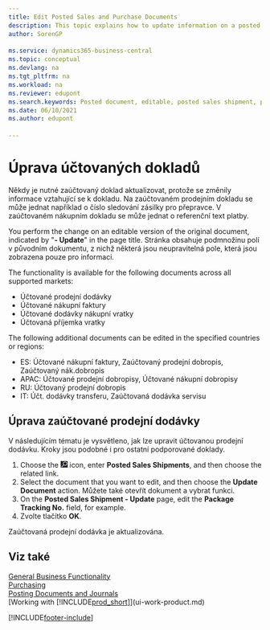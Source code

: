 ```yaml
---
title: Edit Posted Sales and Purchase Documents
description: This topic explains how to update information on a posted document like a  sales shipment or purchase invoice when relevant information has changed.
author: SorenGP

ms.service: dynamics365-business-central
ms.topic: conceptual
ms.devlang: na
ms.tgt_pltfrm: na
ms.workload: na
ms.reviewer: edupont
ms.search.keywords: Posted document, editable, posted sales shipment, posted purchase invoice, posted return shipment, posted return receipt, Business Central, business document
ms.date: 06/10/2021
ms.author: edupont

---
```

# Úprava účtovaných dokladů

Někdy je nutné zaúčtovaný doklad aktualizovat, protože se změnily informace vztahující se k dokladu. Na zaúčtovaném prodejním dokladu se může jednat například o číslo sledování zásilky pro přepravce. V zaúčtovaném nákupním dokladu se může jednat o referenční text platby.

You perform the change on an editable version of the original document, indicated by "**- Update**" in the page title. Stránka obsahuje podmnožinu polí v původním dokumentu, z nichž některá jsou neupravitelná pole, která jsou zobrazena pouze pro informaci.

The functionality is available for the following documents across all supported markets:

- Účtované prodejní dodávky
- Účtované nákupní faktury
- Účtované dodávky nákupní vratky
- Účtovaná příjemka vratky

The following additional documents can be edited in the specified countries or regions:

- ES: Účtované nákupní faktury, Zaúčtovaný prodejní dobropis, Zaúčtovaný nák.dobropis
- APAC: Účtované prodejní dobropisy, Účtované nákupní dobropisy
- RU: Účtovaný prodejní dobropis
- IT: Účt. dodávky transferu, Zaúčtovaná dodávka servisu

## Úprava zaúčtované prodejní dodávky

V následujícím tématu je vysvětleno, jak lze upravit účtovanou prodejní dodávku. Kroky jsou podobné i pro ostatní podporované doklady.

1. Choose the ![Lightbulb that opens the Tell Me feature.](media/ui-search/search_small.png "Tell me what you want to do") icon, enter **Posted Sales Shipments**, and then choose the related link.
2. Select the document that you want to edit, and then choose the **Update Document** action. Můžete také otevřít dokument a vybrat funkci.
3. On the **Posted Sales Shipment - Update** page, edit the **Package Tracking No.** field, for example.
4. Zvolte tlačítko **OK**.

Zaúčtovaná prodejní dodávka je aktualizována.

## Viz také

[General Business Functionality](ui-across-business-areas.md)  
[Purchasing](purchasing-manage-purchasing.md)  
[Posting Documents and Journals](ui-post-documents-journals.md)  
[Working with [!INCLUDE[prod_short](includes/prod_short.md)]](ui-work-product.md)


[!INCLUDE[footer-include](includes/footer-banner.md)]